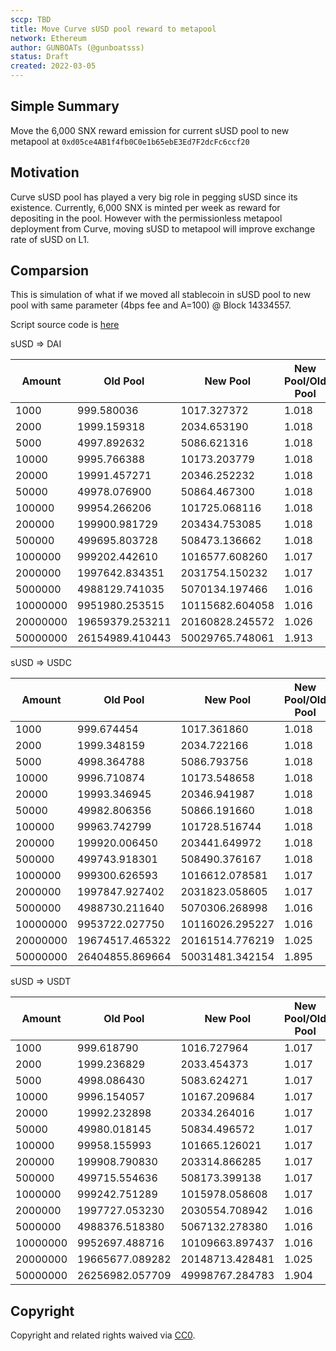 ```yaml
---
sccp: TBD
title: Move Curve sUSD pool reward to metapool
network: Ethereum
author: GUNBOATs (@gunboatsss)
status: Draft
created: 2022-03-05
---
```


<!--You can leave these HTML comments in your merged SCCP and delete the visible duplicate text guides, they will not appear and may be helpful to refer to if you edit it again. This is the suggested template for new SCCPs. Note that an SCCP number will be assigned by an editor. When opening a pull request to submit your SCCP, please use an abbreviated title in the filename, `sccp-draft_title_abbrev.md`. The title should be 44 characters or less.-->

## Simple Summary

<!--"If you can't explain it simply, you don't understand it well enough." Provide a simplified and layman-accessible explanation of the SCCP.-->

Move the 6,000 SNX reward emission for current sUSD pool to new metapool at `0xd05ce4AB1f4fb0C0e1b65ebE3Ed7F2dcFc6ccf20`


## Motivation

<!--The motivation is critical for SCCPs that want to update variables within Synthetix. It should clearly explain why the existing variable is not incentive aligned. SCCP submissions without sufficient motivation may be rejected outright.-->

Curve sUSD pool has played a very big role in pegging sUSD since its existence. Currently, 6,000 SNX is minted per week as reward for depositing in the pool. However with the permissionless metapool deployment from Curve, moving sUSD to metapool will improve exchange rate of sUSD on L1.

## Comparsion

This is simulation of what if we moved all stablecoin in sUSD pool to new pool with same parameter (4bps fee and A=100) @ Block 14334557.

Script source code is [here](https://github.com/gunboatsss/metapool-susd-compare)

sUSD => DAI

| Amount   | Old Pool        | New Pool        | New Pool/Old Pool |
|----------|-----------------|-----------------|-------------------|
| 1000     | 999.580036      | 1017.327372     | 1.018             |
| 2000     | 1999.159318     | 2034.653190     | 1.018             |
| 5000     | 4997.892632     | 5086.621316     | 1.018             |
| 10000    | 9995.766388     | 10173.203779    | 1.018             |
| 20000    | 19991.457271    | 20346.252232    | 1.018             |
| 50000    | 49978.076900    | 50864.467300    | 1.018             |
| 100000   | 99954.266206    | 101725.068116   | 1.018             |
| 200000   | 199900.981729   | 203434.753085   | 1.018             |
| 500000   | 499695.803728   | 508473.136662   | 1.018             |
| 1000000  | 999202.442610   | 1016577.608260  | 1.017             |
| 2000000  | 1997642.834351  | 2031754.150232  | 1.017             |
| 5000000  | 4988129.741035  | 5070134.197466  | 1.016             |
| 10000000 | 9951980.253515  | 10115682.604058 | 1.016             |
| 20000000 | 19659379.253211 | 20160828.245572 | 1.026             |
| 50000000 | 26154989.410443 | 50029765.748061 | 1.913             |

sUSD => USDC

| Amount   | Old Pool        | New Pool        | New Pool/Old Pool |
|----------|-----------------|-----------------|-------------------|
| 1000     | 999.674454      | 1017.361860     | 1.018             |
| 2000     | 1999.348159     | 2034.722166     | 1.018             |
| 5000     | 4998.364788     | 5086.793756     | 1.018             |
| 10000    | 9996.710874     | 10173.548658    | 1.018             |
| 20000    | 19993.346945    | 20346.941987    | 1.018             |
| 50000    | 49982.806356    | 50866.191660    | 1.018             |
| 100000   | 99963.742799    | 101728.516744   | 1.018             |
| 200000   | 199920.006450   | 203441.649972   | 1.018             |
| 500000   | 499743.918301   | 508490.376167   | 1.018             |
| 1000000  | 999300.626593   | 1016612.078581  | 1.017             |
| 2000000  | 1997847.927402  | 2031823.058605  | 1.017             |
| 5000000  | 4988730.211640  | 5070306.268998  | 1.016             |
| 10000000 | 9953722.027750  | 10116026.295227 | 1.016             |
| 20000000 | 19674517.465322 | 20161514.776219 | 1.025             |
| 50000000 | 26404855.869664 | 50031481.342154 | 1.895             |

sUSD => USDT

| Amount   | Old Pool        | New Pool        | New Pool/Old Pool |
|----------|-----------------|-----------------|-------------------|
| 1000     | 999.618790      | 1016.727964     | 1.017             |
| 2000     | 1999.236829     | 2033.454373     | 1.017             |
| 5000     | 4998.086430     | 5083.624271     | 1.017             |
| 10000    | 9996.154057     | 10167.209684    | 1.017             |
| 20000    | 19992.232898    | 20334.264016    | 1.017             |
| 50000    | 49980.018145    | 50834.496572    | 1.017             |
| 100000   | 99958.155993    | 101665.126021   | 1.017             |
| 200000   | 199908.790830   | 203314.866285   | 1.017             |
| 500000   | 499715.554636   | 508173.399138   | 1.017             |
| 1000000  | 999242.751289   | 1015978.058608  | 1.017             |
| 2000000  | 1997727.053230  | 2030554.708942  | 1.016             |
| 5000000  | 4988376.518380  | 5067132.278380  | 1.016             |
| 10000000 | 9952697.488716  | 10109663.897437 | 1.016             |
| 20000000 | 19665677.089282 | 20148713.428481 | 1.025             |
| 50000000 | 26256982.057709 | 49998767.284783 | 1.904             |

## Copyright

Copyright and related rights waived via [CC0](https://creativecommons.org/publicdomain/zero/1.0/).
